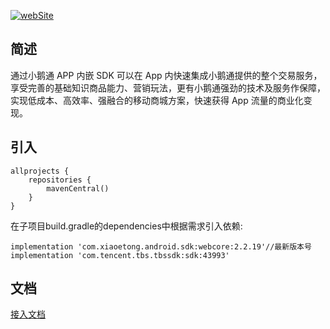 <p>
</p>

[![webSite](https://img.shields.io/badge/%E5%B0%8F%E9%B9%85%E9%80%9A-%E5%AE%98%E7%BD%91-blue?style=for-the-badge)](https://www.xiaoe-tech.com/)

## 简述

通过小鹅通 APP 内嵌 SDK 可以在 App 内快速集成小鹅通提供的整个交易服务，享受完善的基础知识商品能力、营销玩法，更有小鹅通强劲的技术及服务作保障，实现低成本、高效率、强融合的移动商城方案，快速获得 App 流量的商业化变现。

## 引入

```
allprojects {
    repositories {
        mavenCentral()
    }
}
```

在子项目build.gradle的dependencies中根据需求引入依赖:
```
implementation 'com.xiaoetong.android.sdk:webcore:2.2.19'//最新版本号
implementation 'com.tencent.tbs.tbssdk:sdk:43993'
```
## 文档
[接入文档](https://github.com/xiaoeteam/XiaoeAppSDK-Android/wiki "接入文档")

